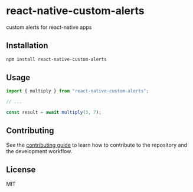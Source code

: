 # react-native-custom-alerts

custom alerts for react-native apps

## Installation

```sh
npm install react-native-custom-alerts
```

## Usage

```js
import { multiply } from "react-native-custom-alerts";

// ...

const result = await multiply(3, 7);
```

## Contributing

See the [contributing guide](CONTRIBUTING.md) to learn how to contribute to the repository and the development workflow.

## License

MIT
